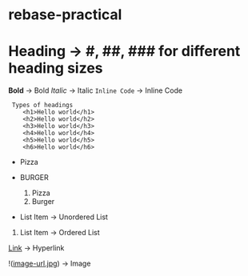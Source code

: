 # rebase-practical

# Heading → #, ##, ### for different heading sizes
**Bold** → Bold
*Italic* → Italic
`Inline Code` → Inline Code


```
 Types of headings
    <h1>Hello world</h1>
    <h2>Hello world</h2>
    <h3>Hello world</h3>
    <h4>Hello world</h4>
    <h5>Hello world</h5>
    <h6>Hello world</h6>
``` 

- Pizza
- BURGER

  1. Pizza
  2. Burger

- List Item → Unordered List
1. List Item → Ordered List


[Link]([https://example.com](https://aptech-education.com.pk/)) → Hyperlink

!([image-url.jpg](https://aptech-education.com.pk/assets/images/ACCPAI/04-600%C3%97280-01.jpg)) → Image
